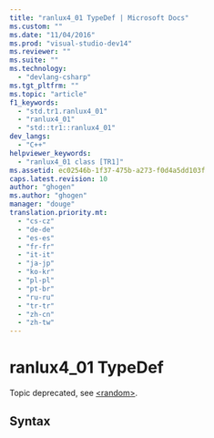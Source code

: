 ```yaml
---
title: "ranlux4_01 TypeDef | Microsoft Docs"
ms.custom: ""
ms.date: "11/04/2016"
ms.prod: "visual-studio-dev14"
ms.reviewer: ""
ms.suite: ""
ms.technology: 
  - "devlang-csharp"
ms.tgt_pltfrm: ""
ms.topic: "article"
f1_keywords: 
  - "std.tr1.ranlux4_01"
  - "ranlux4_01"
  - "std::tr1::ranlux4_01"
dev_langs: 
  - "C++"
helpviewer_keywords: 
  - "ranlux4_01 class [TR1]"
ms.assetid: ec02546b-1f37-475b-a273-f0d4a5dd103f
caps.latest.revision: 10
author: "ghogen"
ms.author: "ghogen"
manager: "douge"
translation.priority.mt: 
  - "cs-cz"
  - "de-de"
  - "es-es"
  - "fr-fr"
  - "it-it"
  - "ja-jp"
  - "ko-kr"
  - "pl-pl"
  - "pt-br"
  - "ru-ru"
  - "tr-tr"
  - "zh-cn"
  - "zh-tw"
---
```

# ranlux4_01 TypeDef
Topic deprecated, see [\<random>](http://msdn.microsoft.com/en-us/Library/60afc25c-b162-4811-97c1-1b65398d4c57).  
  
## Syntax